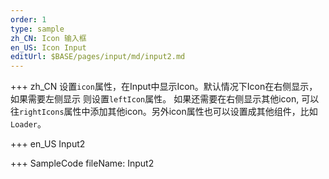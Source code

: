 ```yaml
--- 
order: 1
type: sample
zh_CN: Icon 输入框
en_US: Icon Input
editUrl: $BASE/pages/input/md/input2.md
---
```


+++ zh_CN
 设置<Code>icon</Code>属性，在Input中显示Icon。默认情况下Icon在右侧显示，如果需要左侧显示 则设置<Code>leftIcon</Code>属性。
如果还需要在右侧显示其他icon, 可以往<Code>rightIcons</Code>属性中添加其他icon。另外icon属性也可以设置成其他组件，比如<Code>Loader</Code>。 

+++ en_US
Input2

+++ SampleCode
fileName: Input2
